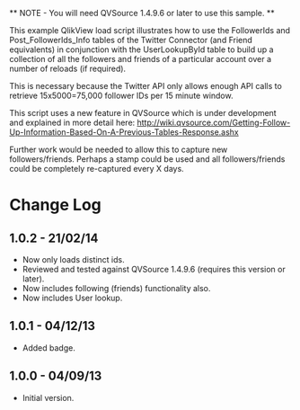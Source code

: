 ** NOTE - You will need QVSource 1.4.9.6 or later to use this sample. **

This example QlikView load script illustrates how to use the FollowerIds and Post_FollowerIds_Info tables of the Twitter Connector (and Friend equivalents) in conjunction with the UserLookupById table to build up a collection of all the followers and friends of a particular account over a number of reloads (if required).

This is necessary because the Twitter API only allows enough API calls to retrieve 15x5000=75,000 follower IDs per 15 minute window.

This script uses a new feature in QVSource which is under development and explained in more detail here:
http://wiki.qvsource.com/Getting-Follow-Up-Information-Based-On-A-Previous-Tables-Response.ashx

Further work would be needed to allow this to capture new followers/friends. Perhaps a stamp could be used and all followers/friends could be completely re-captured every X days.

Change Log
==========

1.0.2 - 21/02/14
----------------
* Now only loads distinct ids.
* Reviewed and tested against QVSource 1.4.9.6 (requires this version or later).
* Now includes following (friends) functionality also.
* Now includes User lookup.

1.0.1 - 04/12/13
----------------
* Added badge.

1.0.0 - 04/09/13
----------------
* Initial version.